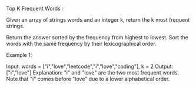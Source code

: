 Top K Frequent Words :

Given an array of strings words and an integer k, return the k most frequent strings.

Return the answer sorted by the frequency from highest to lowest. Sort the words with the same frequency by their lexicographical order.


Example 1:

Input: words = ["i","love","leetcode","i","love","coding"], k = 2
Output: ["i","love"]
Explanation: "i" and "love" are the two most frequent words.
Note that "i" comes before "love" due to a lower alphabetical order.